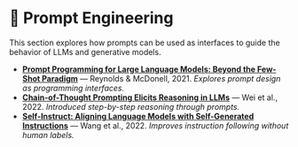 # 🎯 Prompt Engineering

This section explores how prompts can be used as interfaces to guide the behavior of LLMs and generative models.

- **[Prompt Programming for Large Language Models: Beyond the Few-Shot Paradigm](https://arxiv.org/abs/2102.07350)** — Reynolds & McDonell, 2021. _Explores prompt design as programming interfaces._
- **[Chain-of-Thought Prompting Elicits Reasoning in LLMs](https://arxiv.org/abs/2201.11903)** — Wei et al., 2022. _Introduced step-by-step reasoning through prompts._
- **[Self-Instruct: Aligning Language Models with Self-Generated Instructions](https://arxiv.org/abs/2212.10560)** — Wang et al., 2022. _Improves instruction following without human labels._
